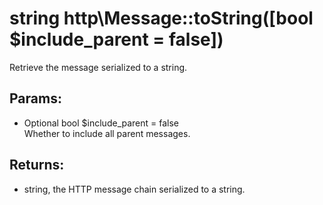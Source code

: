 # string http\Message::toString([bool $include_parent = false])

Retrieve the message serialized to a string.

## Params:

* Optional bool $include_parent = false  
  Whether to include all parent messages.

## Returns:

* string, the HTTP message chain serialized to a string.
